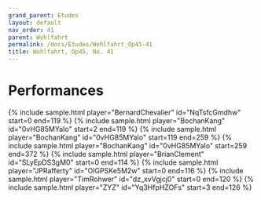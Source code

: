 ```yaml
---
grand_parent: Etudes
layout: default
nav_order: 41
parent: Wohlfahrt
permalink: /docs/Etudes/Wohlfahrt_Op45-41
title: Wohlfahrt, Op45, No. 41
---
```

# Performances
<div class="sample-container">
    {% include sample.html player="BernardChevalier" id="NqTsfcGmdhw" start=0 end=119 %}
    {% include sample.html player="BochanKang" id="0vHG85MYaIo" start=2 end=119 %}
    {% include sample.html player="BochanKang" id="0vHG85MYaIo" start=119 end=259 %}
    {% include sample.html player="BochanKang" id="0vHG85MYaIo" start=259 end=372 %}
    {% include sample.html player="BrianClement" id="SLyEpDS3gM0" start=0 end=114 %}
    {% include sample.html player="JPRafferty" id="OlGPSKe5M2w" start=0 end=116 %}
    {% include sample.html player="TimRohwer" id="dz_xvVgjcj0" start=0 end=120 %}
    {% include sample.html player="ZYZ" id="Yq3HfpHZOFs" start=3 end=126 %}
</div>
